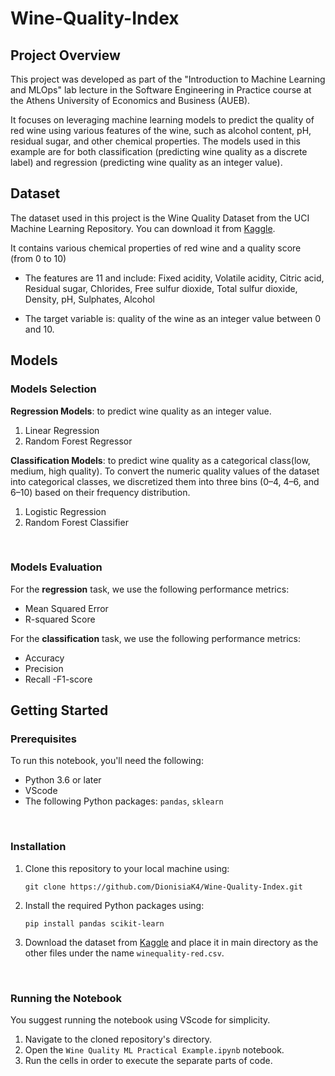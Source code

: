 # Wine-Quality-Index

## Project Overview

This project was developed as part of the "Introduction to Machine Learning and MLOps" lab lecture in the Software Engineering in Practice course at the Athens University of Economics and Business (AUEB).

It focuses on leveraging machine learning models to predict the quality of red wine using various features of the wine, such as alcohol content, pH, residual sugar, and other chemical properties. The models used in this example are for both classification (predicting wine quality as a discrete label) and regression (predicting wine quality as an integer value).



## Dataset

The dataset used in this project is the Wine Quality Dataset from the UCI Machine Learning Repository. You can download it from [Kaggle](https://www.kaggle.com/datasets/uciml/red-wine-quality-cortez-et-al-2009/data). 

It contains various chemical properties of red wine and a quality score (from 0 to 10)
- The features are 11 and include: Fixed acidity, Volatile acidity, Citric acid, Residual sugar, Chlorides, Free sulfur dioxide, Total sulfur dioxide, Density, pH, Sulphates, Alcohol

- The target variable is: quality of the wine as an integer value between 0 and 10.


## Models


### Models Selection

**Regression Models**: to predict wine quality as an integer value.
1. Linear Regression
2. Random Forest Regressor

**Classification Models**: to predict wine quality as a categorical class(low, medium, high quality). To convert the numeric quality values of the dataset into categorical classes, we discretized them into three bins (0–4, 4–6, and 6–10) based on their frequency distribution.

1. Logistic Regression
2. Random Forest Classifier


<br>

### Models Evaluation

For the **regression** task, we use the following performance metrics:
- Mean Squared Error
- R-squared Score


For the **classification** task, we use the following performance metrics:
- Accuracy
- Precision
- Recall
-F1-score

## Getting Started

### Prerequisites

To run this notebook, you'll need the following:
- Python 3.6 or later
- VScode
- The following Python packages: `pandas`, `sklearn`

<br>

### Installation

1. Clone this repository to your local machine using:
   ```
   git clone https://github.com/DionisiaK4/Wine-Quality-Index.git
   ```
2. Install the required Python packages using:
   ```
   pip install pandas scikit-learn
   ```
3. Download the dataset from [Kaggle](https://www.kaggle.com/datasets/uciml/red-wine-quality-cortez-et-al-2009/data) and place it in main directory as the other files under the name `winequality-red.csv`.

<br>

### Running the Notebook

You suggest running the notebook using VScode for simplicity.

1. Navigate to the cloned repository's directory.
2. Open the `Wine Quality ML Practical Example.ipynb` notebook.
4. Run the cells in order to execute the separate parts of code.
